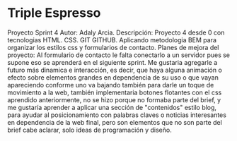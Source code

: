 # Triple Espresso

Proyecto Sprint 4
Autor: Adaly Arcia.
Descripción: Proyecto 4 desde 0 con tecnologias HTML. CSS. GIT GITHUB. Aplicando metodologia BEM para organizar los estilos css y formularios de contacto.
Planes de mejora del proyecto: Al formulario de contacto le falta conectarlo a un servidor pues se supone eso se aprenderá en el siguiente sprint.
Me gustaria agregarle a futuro más dinamica e interacción, es decir, que haya alguna animación o efecto sobre elementos grandes en dependencia de su uso o que vayan apareciendo conforme uno va bajando también para darle un toque de movimiento a la web, también implementaria botones flotantes con el css aprendido anteriormente, no se hizo porque no formaba parte del brief, y me gustaría aprender a aplicar una sección de "contenidos" estilo blog, para ayudar al posicionamiento con palabras claves o noticias interesantes en dependencia de la web final, pero son elementos que no son parte del brief cabe aclarar, solo ideas de programación y diseño.
